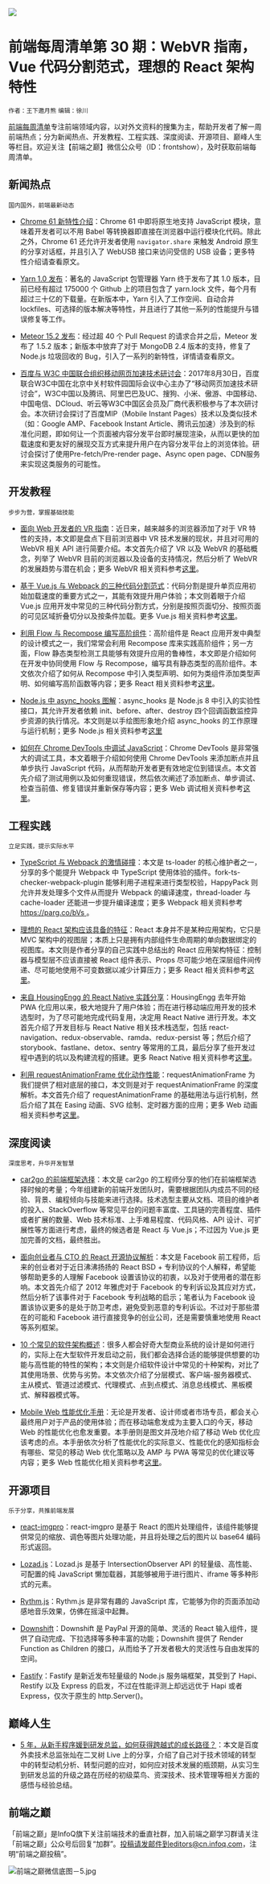 ![](http://upload-images.jianshu.io/upload_images/1647496-09759a0733454cb4.jpg?imageMogr2/auto-orient/strip%7CimageView2/2/w/1240)

# 前端每周清单第 30 期：WebVR 指南，Vue 代码分割范式，理想的 React 架构特性

`作者：王下邀月熊` `编辑：徐川`

[前端每周清单](http://www.infoq.com/cn/FE-Weekly)专注前端领域内容，以对外文资料的搜集为主，帮助开发者了解一周前端热点；分为新闻热点、开发教程、工程实践、深度阅读、开源项目、巅峰人生等栏目。欢迎关注【前端之巅】微信公众号（ID：frontshow），及时获取前端每周清单。

## 新闻热点

`国内国外，前端最新动态`

- [Chrome 61 新特性介绍](https://parg.co/bDr)：Chrome 61 中即将原生地支持 JavaScript 模块，意味着开发者可以不用 Babel 等转换器即直接在浏览器中运行模块化代码。除此之外，Chrome 61 还允许开发者使用 `navigator.share` 来触发 Android 原生的分享对话框，并且引入了 WebUSB 接口来访问受信的 USB 设备；更多特性介绍请查看原文。

- [Yarn 1.0 发布](https://code.facebook.com/posts/274518539716230)：著名的 JavaScript 包管理器 Yarn 终于发布了其 1.0 版本，目前已经有超过 175000 个 Github 上的项目包含了 yarn.lock 文件，每个月有超过三十亿的下载量。在新版本中，Yarn 引入了工作空间、自动合并 lockfiles、可选择的版本解决等特性，并且进行了其他一系列的性能提升与错误修复等工作。

- [Meteor 15.2 发布](https://blog.meteor.com/announcing-meteor-1-5-2-105b53e0debc)：经过超 40 个 Pull Request 的请求合并之后，Meteor 发布了 1.5.2 版本；新版本中放弃了对于 MongoDB 2.4 版本的支持，修复了 Node.js 垃圾回收的 Bug，引入了一系列的新特性，详情请查看原文。

- [百度与 W3C 中国联合组织移动网页加速技术研讨会](http://developers.baidu.com/announcement/613)：2017年8月30日，百度联合W3C中国在北京中关村软件园国际会议中心主办了“移动网页加速技术研讨会”，W3C中国以及腾讯、阿里巴巴及UC、搜狗、小米、傲游、中国移动、中国电信、DCloud、听云等W3C中国区会员及厂商代表积极参与了本次研讨会。本次研讨会探讨了百度MIP（Mobile Instant Pages）技术以及类似技术（如：Google AMP、Facebook Instant Article、腾讯云加速）涉及到的标准化问题，即如何让一个页面被内容分发平台即时展现渲染，从而以更快的加载速度和更友好的展现交互方式来提升用户在内容分发平台上的浏览体验。研讨会探讨了使用Pre-fetch/Pre-render page、Async open page、CDN服务来实现这类服务的可能性。

## 开发教程

`步步为营，掌握基础技能`

- [面向 Web 开发者的 VR 指南](https://parg.co/bDE)：近日来，越来越多的浏览器添加了对于 VR 特性的支持，本文即是盘点下目前浏览器中 VR 技术发展的现状，并且对可用的 WebVR 相关 API 进行简要介绍。本文首先介绍了 VR 以及 WebVR 的基础概念，列举了 WebVR 目前的浏览器以及设备的支持情况，然后分析了 WebVR 的发展趋势与潜在机会；更多 WebVR 相关资料参考[这里](https://parg.co/bDi)。

- [基于 Vue.js 与 Webpack 的三种代码分割范式](https://parg.co/bDP)：代码分割是提升单页应用初始加载速度的重要方式之一，其能有效提升用户体验；本文则着眼于介绍 Vue.js 应用开发中常见的三种代码分割方式，分别是按照页面切分、按照页面的可见区域折叠切分以及按条件加载。更多 Vue.js 相关资料参考[这里](https://parg.co/byL)。

- [利用 Flow 与 Recompose 编写高阶组件](https://parg.co/bDu)：高阶组件是 React 应用开发中典型的设计模式之一，我们常常会利用 Recompose 库来实践高阶组件；另一方面，Flow 静态类型检测工具能够有效提升应用的鲁棒性，本文即是介绍如何在开发中协同使用 Flow  与 Recompose，编写具有静态类型的高阶组件。本文依次介绍了如何从 Recompose 中引入类型声明、如何为类组件添加类型声明、如何编写高阶函数等内容；更多 React 相关资料参考[这里](https://parg.co/bM1)。

- [Node.js 中 async_hooks 图解](https://parg.co/bDs)：async_hooks 是 Node.js 8 中引入的实验性接口，其允许开发者依赖 init、before、after、destroy 四个回调函数监控异步资源的执行情况。本文则是以手绘图形象地介绍 async_hooks 的工作原理与运行机制；更多 Node.js 相关资料参考[这里](https://parg.co/be0)

- [如何在 Chrome DevTools 中调试 JavaScript](https://parg.co/bDf)：Chrome DevTools 是非常强大的调试工具，本文着眼于介绍如何使用 Chrome DevTools 来添加断点并且单步执行 JavaScript 代码，从而帮助开发者更有效地定位到错误点。本文首先介绍了测试用例以及如何重现错误，然后依次阐述了添加断点、单步调试、检查当前值、修复错误并重新保存等内容；更多 Web 调试相关资料参考[这里](https://parg.co/bzN)。

## 工程实践

`立足实践，提示实际水平`

- [TypeScript 与 Webpack 的激情碰撞](https://parg.co/bDQ)：本文是 ts-loader 的核心维护者之一，分享的多个能提升 Webpack 中 TypeScript 使用体验的插件。fork-ts-checker-webpack-plugin 能够利用子进程来进行类型校验，HappyPack 则允许并发处理多个文件从而提升 Webpack 的编译速度，thread-loader 与 cache-loader 还能进一步提升编译速度；更多 Webpack 相关资料参考[ https://parg.co/bVs ](https://parg.co/bVs)。


- [理想的 React 架构应该具备的特征](https://parg.co/bD4)：React 本身并不是某种应用架构，它只是 MVC 架构中的视图层；本质上只是拥有内部组件生命周期的单向数据绑定的视图库。本文则是作者分享的自己实践中总结出的 React 应用架构特征：控制器与模型层不应该直接被 React 组件表示、Props 尽可能少地在深层组件间传递、尽可能地使用不可变数据以减少计算压力；更多 React 相关资料参考[这里](https://parg.co/bM1)。

- [来自 HousingEngg 的 React Native 实践分享](https://parg.co/bDM)：HousingEngg 去年开始 PWA 化应用以来，极大地提升了用户体验；而在进行移动端应用开发的技术选型时，为了尽可能地完成代码复用，决定用 React Native 进行开发。本文首先介绍了开发目标与 React Native 相关技术栈选型，包括 react-navigation、redux-observable、ramda、redux-persist 等；然后介绍了 storybook、fastlane、detox、sentry 等常用的工具，最后分享了些开发过程中遇到的坑以及构建流程的搭建。更多 React Native 相关资料参考[这里](https://parg.co/bV4 )。

- [利用 requestAnimationFrame 优化动作性能](https://parg.co/bDt)：requestAnimationFrame 为我们提供了相对底层的接口，本文则是对于  requestAnimationFrame 的深度解析。本文首先介绍了 requestAnimationFrame 的基础用法与运行机制，然后介绍了其在 Easing 动画、SVG 绘制、定时器方面的应用；更多 Web 动画相关资料参考[这里](https://parg.co/bDL)。

## 深度阅读

`深度思考，升华开发智慧`

- [car2go 的前端框架选择](https://parg.co/bDZ)：本文是 car2go 的工程师分享的他们在前端框架选择时候的考量；今年组建新的前端开发团队时，需要根据团队内成员不同的经验、背景、编程倾向与技能来进行选择。技术选型主要从文档、项目的维护者的投入、StackOverflow 等常见平台的问题丰富度、工具链的完善程度、插件或者扩展的数量、Web 技术标准、上手难易程度、代码风格、API 设计、可扩展性等方面进行考虑，最终的候选者是 React 与 Vue.js；不过因为 Vue.js 更加完善的文档，最终胜出。

- [面向创业者与 CTO 的 React 开源协议解析](https://parg.co/bDp)：本文是 Facebook 前工程师，后来的创业者对于近日沸沸扬扬的 React BSD + 专利协议的个人解释，希望能够帮助更多的人理解 Facebook 设置该协议的初衷，以及对于使用者的潜在影响。本文首先介绍了 2012 年雅虎对于 Facebook 的专利诉讼及其应对方式，然后分析了该事件对于 Facebook 专利战略的启示；笔者认为 Facebook 设置该协议更多的是处于防卫考虑，避免受到恶意的专利诉讼。不过对于那些潜在的可能和 Facebook 进行直接竞争的创业公司，还是需要慎重地使用 React 等系列框架。

- [10 个常见的软件架构概述](https://parg.co/bD3)：很多人都会好奇大型商业系统的设计是如何进行的，实际上在大型软件开发启动之前，我们都会选择合适的能够提供想要的功能与高性能的特性的架构；本文则是介绍软件设计中常见的十种架构，对比了其使用场景、优势与劣势。本文依次介绍了分层模式、客户端-服务器模式、主从模式、管道过滤模式、代理模式、点到点模式、消息总线模式、黑板模式、解释器模式等。

- [Mobile Web 性能优化手册](https://parg.co/bDR)：无论是开发者、设计师或者市场专员，都会关心最终用户对于产品的使用体验；而在移动端愈发成为主要入口的今天，移动 Web 的性能优化也愈发重要。本手册则是图文并茂地介绍了移动 Web 优化应该考虑的点。本手册依次分析了性能优化的实际意义、性能优化的感知指标会有哪些、常见的移动 Web 优化策略以及 AMP 与 PWA 等常见的优化建议等内容；更多 Web 性能优化相关资料参考[这里](https://parg.co/b7P)。

## 开源项目

`乐于分享，共推前端发展`

- [react-imgpro](https://github.com/nitin42/react-imgpro)：react-imgpro 是基于 React 的图片处理组件，该组件能够提供常见的缩放、调色等图片处理功能，并且将处理之后的图片以 base64 编码形式返回。

- [Lozad.js](https://github.com/ApoorvSaxena/lozad.js)：Lozad.js 是基于 IntersectionObserver API 的轻量级、高性能、可配置的纯 JavaScript 懒加载器，其能够被用于进行图片、iframe 等多种形式的元素。

- [Rythm.js](https://github.com/Okazari/Rythm.js)：Rythm.js 是非常有趣的 JavaScript 库，它能够为你的页面添加动感地音乐效果，仿佛在摇滚中起舞。

- [Downshift](https://github.com/paypal/downshift)：Downshift 是 PayPal 开源的简单、灵活的 React 输入组件，提供了自动完成、下拉选择等多种丰富的功能；Downshift 提供了 Render Function as Children 的接口，从而给予了开发者极大的灵活性与自由发挥的空间。

- [Fastify](https://thenewstack.io/introducing-fastify-speedy-node-js-web-framework/)：Fastify 是新近发布轻量级的 Node.js 服务端框架，其受到了 Hapi、Restify 以及 Express 的启发，不过在性能评测上却远远优于 Hapi 或者 Express，仅次于原生的 http.Server()。

## 巅峰人生

- [5 年，从新手程序媛到研发总监，如何获得跨越式的成长路径？](https://parg.co/bDh)：本文是百度外卖技术总监张灿在二叉树 Live 上的分享，介绍了自己对于技术领域的转型中的转型动机分析、转型问题的应对，如何应对技术发展的瓶颈期，从实习生到研发总监的升级之路在历经的初级菜鸟、资深技术、技术管理等相关方面的感悟与经验总结。

## 前端之巅

「前端之巅」是InfoQ旗下关注前端技术的垂直社群，加入前端之巅学习群请关注「前端之巅」公众号后回复“加群”。投稿请发邮件到editors@cn.infoq.com，注明“前端之巅投稿”。

![前端之巅微信底图－5.jpg](http://upload-images.jianshu.io/upload_images/1647496-01712a993d2b23de.jpg?imageMogr2/auto-orient/strip%7CimageView2/2/w/1240)

